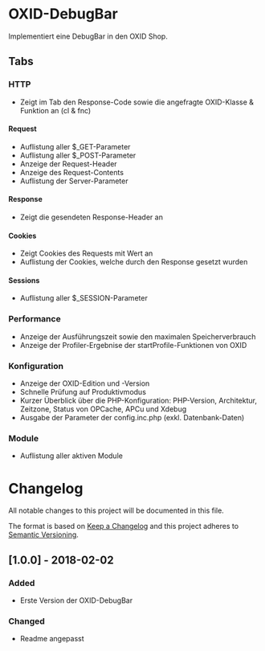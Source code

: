 # OXID-DebugBar

Implementiert eine DebugBar in den OXID Shop.

## Tabs


### HTTP
- Zeigt im Tab den Response-Code sowie die angefragte OXID-Klasse & Funktion an (cl & fnc)

#### Request
- Auflistung aller $_GET-Parameter
- Auflistung aller $_POST-Parameter
- Anzeige der Request-Header
- Anzeige des Request-Contents
- Auflistung der Server-Parameter

#### Response
- Zeigt die gesendeten Response-Header an

#### Cookies
- Zeigt Cookies des Requests mit Wert an
- Auflistung der Cookies, welche durch den Response gesetzt wurden

#### Sessions
- Auflistung aller $_SESSION-Parameter


### Performance
- Anzeige der Ausführungszeit sowie den maximalen Speicherverbrauch
- Anzeige der Profiler-Ergebnise der startProfile-Funktionen von OXID


### Konfiguration
- Anzeige der OXID-Edition und -Version
- Schnelle Prüfung auf Produktivmodus
- Kurzer Überblick über die PHP-Konfiguration: PHP-Version, Architektur, Zeitzone, Status von OPCache, APCu und Xdebug
- Ausgabe der Parameter der config.inc.php (exkl. Datenbank-Daten)


### Module
- Auflistung aller aktiven Module


# Changelog
All notable changes to this project will be documented in this file.

The format is based on [Keep a Changelog](http://keepachangelog.com/en/1.0.0/)
and this project adheres to [Semantic Versioning](http://semver.org/spec/v2.0.0.html).

## [1.0.0] - 2018-02-02
### Added
- Erste Version der OXID-DebugBar

### Changed
- Readme angepasst

